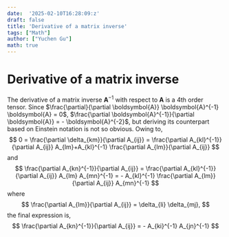```yaml
---
date:  '2025-02-10T16:28:09:z'
draft: false
title: 'Derivative of a matrix inverse'
tags: ["Math"]
author: ["Yuchen Gu"]
math: true
---
```


# Derivative of a matrix inverse
The derivative of a matrix inverse $\boldsymbol{A}^{-1}$ with respect to $\boldsymbol{A}$ is a 4th order tensor. Since $\frac{\partial}{\partial \boldsymbol{A}} \boldsymbol{A}^{-1} \boldsymbol{A} = 0$, $\frac{\partial \boldsymbol{A}^{-1}}{\partial \boldsymbol{A}} = - \boldsymbol{A}^{-2}$, but deriving its counterpart based on Einstein notation is not so obvious. Owing to,
$$
0 = \frac{\partial \delta_{km}}{\partial A_{ij}} = \frac{\partial A_{kl}^{-1}}{\partial A_{ij}} A_{lm}+A_{kl}^{-1} \frac{\partial A_{lm}}{\partial A_{ij}}
$$
and
$$
\frac{\partial A_{kn}^{-1}}{\partial A_{ij}} = \frac{\partial A_{kl}^{-1}}{\partial A_{ij}} A_{lm} A_{mn}^{-1} = - A_{kl}^{-1} \frac{\partial A_{lm}}{\partial A_{ij}} A_{mn}^{-1}
$$
where
$$
\frac{\partial A_{lm}}{\partial A_{ij}} = \delta_{li} \delta_{mj},
$$
the final expression is,
$$
\frac{\partial A_{kn}^{-1}}{\partial A_{ij}} = - A_{ki}^{-1} A_{jn}^{-1}
$$